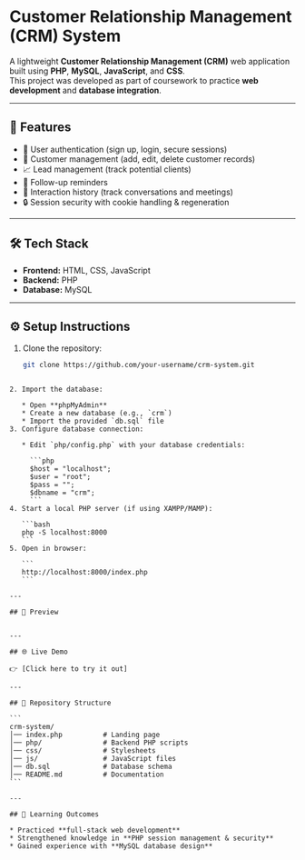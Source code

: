 # Customer Relationship Management (CRM) System

A lightweight **Customer Relationship Management (CRM)** web application built using **PHP**, **MySQL**, **JavaScript**, and **CSS**.  
This project was developed as part of coursework to practice **web development** and **database integration**.

---

## 🚀 Features
- 🔑 User authentication (sign up, login, secure sessions)
- 👥 Customer management (add, edit, delete customer records)
- 📈 Lead management (track potential clients)
- 📅 Follow-up reminders
- 📝 Interaction history (track conversations and meetings)
- 🔒 Session security with cookie handling & regeneration

---

## 🛠️ Tech Stack
- **Frontend:** HTML, CSS, JavaScript  
- **Backend:** PHP  
- **Database:** MySQL  

---

## ⚙️ Setup Instructions
1. Clone the repository:
   ```bash
   git clone https://github.com/your-username/crm-system.git
````

2. Import the database:

   * Open **phpMyAdmin**
   * Create a new database (e.g., `crm`)
   * Import the provided `db.sql` file
3. Configure database connection:

   * Edit `php/config.php` with your database credentials:

     ```php
     $host = "localhost";
     $user = "root";
     $pass = "";
     $dbname = "crm";
     ```
4. Start a local PHP server (if using XAMPP/MAMP):

   ```bash
   php -S localhost:8000
   ```
5. Open in browser:

   ```
   http://localhost:8000/index.php
   ```

---

## 📸 Preview


---

## 🌐 Live Demo

👉 [Click here to try it out]

---

## 📂 Repository Structure

```
crm-system/
│── index.php          # Landing page
│── php/               # Backend PHP scripts
│── css/               # Stylesheets
│── js/                # JavaScript files
│── db.sql             # Database schema
│── README.md          # Documentation
```

---

## 📖 Learning Outcomes

* Practiced **full-stack web development**
* Strengthened knowledge in **PHP session management & security**
* Gained experience with **MySQL database design**

